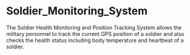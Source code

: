 # Soldier_Monitoring_System
The Soldier Health Monitoring and Position Tracking System allows the military personnel to track the current GPS position of a soldier and also checks the health status including body temperature and heartbeat of a soldier.
